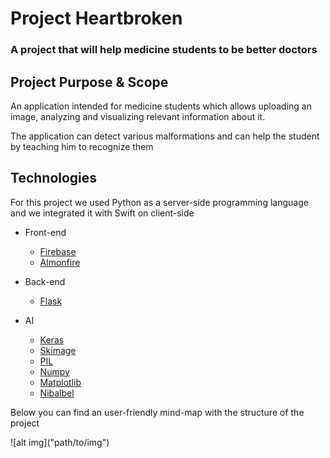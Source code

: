 # Project Heartbroken #

### A project that will help medicine students to be better doctors ###

## Project Purpose & Scope ##

<p>An application intended for medicine students which allows uploading an image, analyzing and visualizing relevant information about it.</p>
<p>The application can detect various malformations and can help the student by teaching him to recognize them</p>

## Technologies ##

<p>For this project we used Python as a server-side programming language and we integrated it with Swift on client-side</p>
<The following are the frameworks and libraries used in developing the application:>

* Front-end
  - [Firebase](https://firebase.google.com)
  - [Almonfire](https://github.com/Alamofire/Alamofire)

* Back-end
  - [Flask](https://flask.palletsprojects.com/en/1.1.x/)
  
* AI
  - [Keras](https://keras.io/)
  - [Skimage](https://scikit-image.org/docs/dev/api/skimage.html)
  - [PIL](https://pillow.readthedocs.io/en/stable/)
  - [Numpy](https://numpy.org/)
  - [Matplotlib](https://matplotlib.org/)
  - [Nibalbel](https://nipy.org/nibabel/)
  
 <p>Below you can find an user-friendly mind-map with the structure of the project </p>
 ![alt img]("path/to/img")
